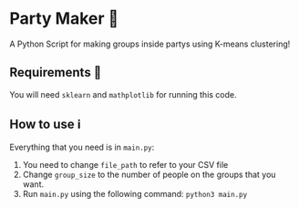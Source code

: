 # Party Maker 🎉
A Python Script for making groups inside partys using K-means clustering!

## Requirements 🛑
You will need `sklearn` and `mathplotlib` for running this code.

## How to use ℹ️
Everything that you need is in `main.py`:
1. You need to change `file_path` to refer to your CSV file
2. Change `group_size` to the number of people on the groups that you want.
3. Run `main.py` using the following command: `python3 main.py`
